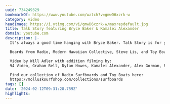 ```yaml
---
uuid: 734249329
bookmarkOf: https://www.youtube.com/watch?v=gmwD6xzrk-w
category: video
headImage: https://i.ytimg.com/vi/gmwD6xzrk-w/maxresdefault.jpg
title: Talk Story featuring Bryce Baker & Kamalei Alexander
domain: youtube.com
description: |-
  It's always a good time hanging with Bryce Baker. Talk Story is for your eyes balls and ear holes, so enjoy the trip with Bryce and Kamalei Alexander.

  Boards from Radio, Modern Hawaiian Collective, Steve Lis, and Toy Boat

  Video by Will Adler with addition filming by:
  94 Video, Graham Bell, Dylan Howes, Kamalei Alexander, Alex Gorman, Bali Satoshi, and Alberto Fuentes

  Find our collection of Radio Surfboards and Toy Boats here:
  https://mollusksurfshop.com/collections/surfboards
tags: []
date: '2024-02-12T09:31:28.759Z'
highlights: 
---
```



